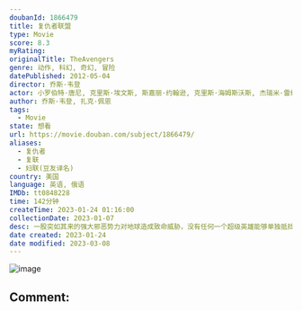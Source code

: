 ```yaml
---
doubanId: 1866479
title: 复仇者联盟
type: Movie
score: 8.3
myRating: 
originalTitle: TheAvengers
genre: 动作, 科幻, 奇幻, 冒险
datePublished: 2012-05-04
director: 乔斯·韦登
actor: 小罗伯特·唐尼, 克里斯·埃文斯, 斯嘉丽·约翰逊, 克里斯·海姆斯沃斯, 杰瑞米·雷纳, 马克·鲁弗洛, 塞缪尔·杰克逊, 汤姆·希德勒斯顿, 斯特兰·斯卡斯加德, 寇碧·史莫德斯, 克拉克·格雷格, 保罗·贝坦尼, 格温妮斯·帕特洛, 斯坦·李, 哈利·戴恩·斯坦通, 季冠霖, 杰兹·斯科利莫夫斯基, 艾什莉·约翰逊, 沃伦·科尔, 珍妮·艾加特, 安维尔·乔卡亚, 埃里克斯·德尼索夫, 鲍沃斯·布斯, 张磊, 卢·弗里基诺, 陆建艺, 马克斯米利亚诺·赫尔南德斯, 吉莉安·莫格斯, 罗密·罗斯蒙特, 蒂娜·本科, 杰西·加西亚, 罗伯特·克洛赫赛, 沃特尔·派瑞兹, 肯尼斯·提加尔, 达米恩·波蒂埃, 米拉罕·凯尔·辛格, 金永钢, 杰夫·沃尔夫, 詹姆斯·埃克豪斯, 布兰登·马修·莱恩, 阿瑟·达尔比尼扬, 卡德罗莎·奥娜·卡罗尔
author: 乔斯·韦登, 扎克·佩恩
tags:
  - Movie
state: 想看
url: https://movie.douban.com/subject/1866479/
aliases:
  - 复仇者
  - 复联
  - 妇联(豆友译名)
country: 美国
language: 英语, 俄语
IMDb: tt0848228
time: 142分钟
createTime: 2023-01-24 01:16:00
collectionDate: 2023-01-07
desc: 一股突如其来的强大邪恶势力对地球造成致命威胁，没有任何一个超级英雄能够单独抵挡。长期致力于保护全球安危的神盾局（SHIELD）感到措手不及，其指挥官“独眼侠”尼克·弗瑞（塞缪尔·杰克逊Samuel...
date created: 2023-01-24
date modified: 2023-03-08
---
```


![image](p1469137689.jpg)

Comment:
---
